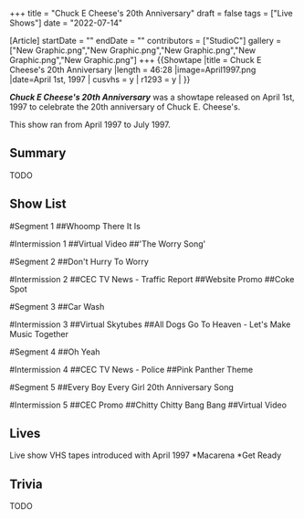 +++
title = "Chuck E Cheese's 20th Anniversary"
draft = false
tags = ["Live Shows"]
date = "2022-07-14"

[Article]
startDate = ""
endDate = ""
contributors = ["StudioC"]
gallery = ["New Graphic.png","New Graphic.png","New Graphic.png","New Graphic.png","New Graphic.png"]
+++
{{Showtape
|title = Chuck E Cheese's 20th Anniversary
|length = 46:28
|image=April1997.png
|date=April 1st, 1997
| cusvhs = y
| r1293 = y
|
}}

<b><i>Chuck E Cheese's 20th Anniversary</b></i> was a showtape released on April 1st, 1997 to celebrate the 20th anniversary of Chuck E. Cheese's. 

This show ran from April 1997 to July 1997. 

<h2>Summary</h2>
TODO

<h2>Show List</h2>
#Segment 1
##Whoomp There It Is

#Intermission 1
##Virtual Video
##'The Worry Song'

#Segment 2
##Don't Hurry To Worry

#Intermission 2
##CEC TV News - Traffic Report
##Website Promo
##Coke Spot

#Segment 3
##Car Wash

#Intermission 3
##Virtual Skytubes
##All Dogs Go To Heaven - Let's Make Music Together

#Segment 4
##Oh Yeah

#Intermission 4
##CEC TV News - Police
##Pink Panther Theme

#Segment 5
##Every Boy Every Girl 20th Anniversary Song

#Intermission 5
##CEC Promo
##Chitty Chitty Bang Bang
##Virtual Video

<h2>Lives</h2>
Live show VHS tapes introduced with April 1997
*Macarena
*Get Ready


<h2>Trivia</h2>
TODO